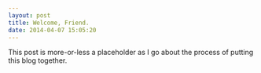 ```yaml
---
layout: post
title: Welcome, Friend.
date: 2014-04-07 15:05:20
---
```


This post is more-or-less a placeholder as I go about the process of putting this blog together.